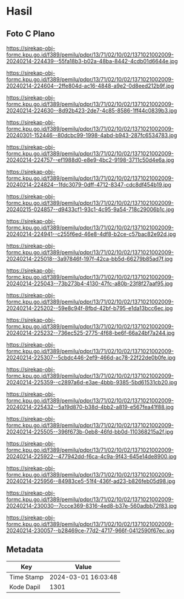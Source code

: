 # Hasil

## Foto C Plano

https://sirekap-obj-formc.kpu.go.id/f389/pemilu/pdpr/13/71/02/10/02/1371021002009-20240214-224439--55fa18b3-b02a-48ba-8442-4cdb01d6644e.jpg

https://sirekap-obj-formc.kpu.go.id/f389/pemilu/pdpr/13/71/02/10/02/1371021002009-20240214-224604--2ffe804d-ac16-4848-a9e2-0d8eed212b9f.jpg

https://sirekap-obj-formc.kpu.go.id/f389/pemilu/pdpr/13/71/02/10/02/1371021002009-20240214-224630--8d92b423-2de7-4c85-8586-1ff44c0839b3.jpg

https://sirekap-obj-formc.kpu.go.id/f389/pemilu/pdpr/13/71/02/10/02/1371021002009-20240301-152446--80dcbc99-1998-4abd-b943-287fc6534783.jpg

https://sirekap-obj-formc.kpu.go.id/f389/pemilu/pdpr/13/71/02/10/02/1371021002009-20240214-224757--ef1988d0-e8e9-4bc2-9198-3711c50d4e6a.jpg

https://sirekap-obj-formc.kpu.go.id/f389/pemilu/pdpr/13/71/02/10/02/1371021002009-20240214-224824--1fdc3079-0dff-4712-8347-cdc8df454b19.jpg

https://sirekap-obj-formc.kpu.go.id/f389/pemilu/pdpr/13/71/02/10/02/1371021002009-20240215-024857--d9433cf1-93c1-4c95-9a54-718c29006b1c.jpg

https://sirekap-obj-formc.kpu.go.id/f389/pemilu/pdpr/13/71/02/10/02/1371021002009-20240214-224941--c255f6ed-46e8-4df8-b2ce-c57bac82e92d.jpg

https://sirekap-obj-formc.kpu.go.id/f389/pemilu/pdpr/13/71/02/10/02/1371021002009-20240214-225018--3a97846f-197f-42ca-bb5d-66279b85ad7f.jpg

https://sirekap-obj-formc.kpu.go.id/f389/pemilu/pdpr/13/71/02/10/02/1371021002009-20240214-225043--73b273b4-4130-47fc-a80b-23f8f27aaf95.jpg

https://sirekap-obj-formc.kpu.go.id/f389/pemilu/pdpr/13/71/02/10/02/1371021002009-20240214-225202--59e8c94f-8fbd-42bf-b795-e1da13bcc6ec.jpg

https://sirekap-obj-formc.kpu.go.id/f389/pemilu/pdpr/13/71/02/10/02/1371021002009-20240214-225232--736ec525-2775-4f68-be6f-66a24bf7a244.jpg

https://sirekap-obj-formc.kpu.go.id/f389/pemilu/pdpr/13/71/02/10/02/1371021002009-20240214-225307--5cbdc446-2ef9-466d-ac78-22f22de0b0fe.jpg

https://sirekap-obj-formc.kpu.go.id/f389/pemilu/pdpr/13/71/02/10/02/1371021002009-20240214-225359--c2897a6d-e3ae-4bbb-9385-5bd61531cb20.jpg

https://sirekap-obj-formc.kpu.go.id/f389/pemilu/pdpr/13/71/02/10/02/1371021002009-20240214-225432--5a19d870-b38d-4bb2-a819-e567fea41f88.jpg

https://sirekap-obj-formc.kpu.go.id/f389/pemilu/pdpr/13/71/02/10/02/1371021002009-20240214-225505--396f673b-0eb8-46fd-bb0d-110368215a2f.jpg

https://sirekap-obj-formc.kpu.go.id/f389/pemilu/pdpr/13/71/02/10/02/1371021002009-20240214-225922--477942dd-f6ca-4c9a-9f43-645e14de8900.jpg

https://sirekap-obj-formc.kpu.go.id/f389/pemilu/pdpr/13/71/02/10/02/1371021002009-20240214-225956--84983ce5-51f4-436f-ad23-b826feb05d98.jpg

https://sirekap-obj-formc.kpu.go.id/f389/pemilu/pdpr/13/71/02/10/02/1371021002009-20240214-230030--7ccce369-8316-4ed8-b37e-560adbb72f83.jpg

https://sirekap-obj-formc.kpu.go.id/f389/pemilu/pdpr/13/71/02/10/02/1371021002009-20240214-230057--b28469ce-77d2-4717-966f-0412590f67ec.jpg


## Metadata

| Key        | Value               |
| ---------- | ------------------- |
| Time Stamp | 2024-03-01 16:03:48 |
| Kode Dapil | 1301                |



